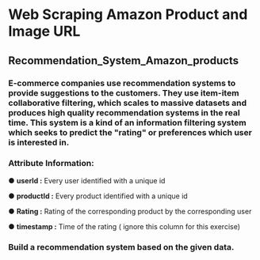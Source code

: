 # Web Scraping Amazon Product and Image URL
## Recommendation_System_Amazon_products
### E-commerce companies use recommendation systems to provide suggestions to the customers. They use item-item collaborative filtering, which scales to massive datasets and produces high quality recommendation systems in the real time. This system is a kind of an information filtering system which seeks to predict the "rating" or preferences which user is interested in.

### Attribute Information:
● **userId :** Every user identified with a unique id

● **productId :** Every product identified with a unique id

● **Rating :** Rating of the corresponding product by the corresponding user

● **timestamp :** Time of the rating ( ignore this column for this exercise)

### Build a recommendation system based on the given data.
